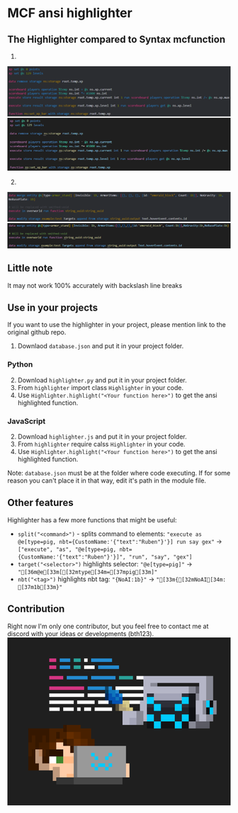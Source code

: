 # MCF ansi highlighter

## The Highlighter compared to Syntax mcfunction
1.
![highlighter](illustrations/highlighter1.png)
![vsc](illustrations/vsc1.png)

2.
![highlighter](illustrations/highlighter2.png)
![vsc](illustrations/vsc2.png)

## Little note
It may not work 100% accurately with backslash line breaks

## Use in your projects
If you want to use the highlighter in your project, please mention link to the original github repo.
1. Downlaod `database.json` and put it in your project folder.
### Python 
2. Download `highlighter.py` and put it in your project folder.
3. From `highlighter` import class `Highlighter` in your code.
4. Use `Highlighter.highlight("<Your function here>")` to get the ansi highlighted function.
### JavaScript
2. Download `highlighter.js` and put it in your project folder.
3. From `highlighter` require calss `Highlighter` in your code.
4. Use `Highlighter.highlight("<Your function here>")` to get the ansi highlighted function.

Note: `database.json` must be at the folder where code executing. If for some reason you can't place it in that way, edit it's path in the module file.

## Other features
Highlighter has a few more functions that might be useful:
- `split("<command>")` - splits command to elements: `"execute as @e[type=pig, nbt={CustomName:'{"text":"Ruben"}'}] run say gex"` -> `["execute", "as", "@e[type=pig, nbt={CustomName:'{"text":"Ruben"}'}]", "run", "say", "gex"]`
- `target("<selector>")` highlights selector: `"@e[type=pig]"` -> `"[36m@e[33m[[32mtype[34m=[37mpig[33m]"`
- `nbt("<tag>")` highlights nbt tag: `"{NoAI:1b}"` -> `"[33m{[32mNoAI[34m: [37m1b[33m}"`

## Contribution
Right now I'm only one contributor, but you feel free to contact me at discord with your ideas or developments (bth123).
![contributors](illustrations/contributors.png)
